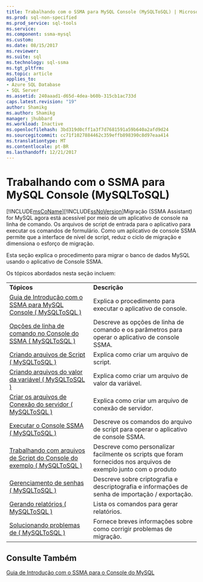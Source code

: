 ```yaml
---
title: Trabalhando com o SSMA para MySQL Console (MySQLToSQL) | Microsoft Docs
ms.prod: sql-non-specified
ms.prod_service: sql-tools
ms.service: 
ms.component: ssma-mysql
ms.custom: 
ms.date: 08/15/2017
ms.reviewer: 
ms.suite: sql
ms.technology: sql-ssma
ms.tgt_pltfrm: 
ms.topic: article
applies_to:
- Azure SQL Database
- SQL Server
ms.assetid: 240aaad1-d65d-4dea-b60b-315cb1ac733d
caps.latest.revision: "19"
author: Shamikg
ms.author: Shamikg
manager: jhubbard
ms.workload: Inactive
ms.openlocfilehash: 3bd319d0cff1a3f7d7681591a59b640a2afd9d24
ms.sourcegitcommit: cc71f1027884462c359effb898390c8d97eaa414
ms.translationtype: MT
ms.contentlocale: pt-BR
ms.lasthandoff: 12/21/2017
---
```

# <a name="working-with-ssma-for-mysql-console-mysqltosql"></a>Trabalhando com o SSMA para MySQL Console (MySQLToSQL)
[!INCLUDE[msCoName](../../includes/msconame_md.md)][!INCLUDE[ssNoVersion](../../includes/ssnoversion_md.md)]Migração (SSMA Assistant) for MySQL agora está acessível por meio de um aplicativo de console na linha de comando. Os arquivos de script de entrada para o aplicativo para executar os comandos de formulário. Como um aplicativo de console SSMA permite que a interface de nível de script, reduz o ciclo de migração e dimensiona o esforço de migração.  
  
Esta seção explica o procedimento para migrar o banco de dados MySQL usando o aplicativo de Console SSMA.  
  
Os tópicos abordados nesta seção incluem:  
  
|||  
|-|-|  
|**Tópicos**|**Descrição**|  
|[Guia de Introdução com o SSMA para MySQL Console &#40; MySQLToSQL &#41;](../../ssma/mysql/getting-started-with-ssma-for-mysql-console-mysqltosql.md)|Explica o procedimento para executar o aplicativo de console.|  
|[Opções de linha de comando no Console do SSMA &#40; MySQLToSQL &#41;](../../ssma/mysql/command-line-options-in-ssma-console-mysqltosql.md)|Descreve as opções de linha de comando e os parâmetros para operar o aplicativo de console SSMA.|  
|[Criando arquivos de Script &#40; MySQLToSQL &#41;](../../ssma/mysql/creating-script-files-mysqltosql.md)|Explica como criar um arquivo de script.|  
|[Criando arquivos do valor da variável &#40; MySQLToSQL &#41;](../../ssma/mysql/creating-variable-value-files-mysqltosql.md)|Explica como criar um arquivo de valor da variável.|  
|[Criar os arquivos de Conexão do servidor &#40; MySQLToSQL &#41;](../../ssma/mysql/creating-the-server-connection-files-mysqltosql.md)|Explica como criar um arquivo de conexão de servidor.|  
|[Executar o Console SSMA &#40; MySQLToSQL &#41;](../../ssma/mysql/executing-the-ssma-console-mysqltosql.md)|Descreve os comandos do arquivo de script para operar o aplicativo de console SSMA.|  
|[Trabalhando com arquivos de Script do Console do exemplo &#40; MySQLToSQL &#41;](../../ssma/mysql/working-with-the-sample-console-script-files-mysqltosql.md)|Descreve como personalizar facilmente os scripts que foram fornecidos nos arquivos de exemplo junto com o produto|  
|[Gerenciamento de senhas &#40; MySQLToSQL &#41;](../../ssma/mysql/managing-passwords-mysqltosql.md)|Descreve sobre criptografia e descriptografia e informações de senha de importação / exportação.|  
|[Gerando relatórios &#40; MySQLToSQL &#41;](../../ssma/mysql/generating-reports-mysqltosql.md)|Lista os comandos para gerar relatórios.|  
|[Solucionando problemas de &#40; MySQLToSQL &#41;](../../ssma/mysql/troubleshooting-mysqltosql.md)|Fornece breves informações sobre como corrigir problemas de migração.|  
  
## <a name="see-also"></a>Consulte Também  
[Guia de Introdução com o SSMA para o Console do MySQL](http://msdn.microsoft.com/en-us/218d502c-059f-4d48-9aea-61e553d74303)  
  
